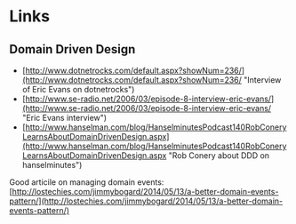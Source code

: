 # Links

## Domain Driven Design

- [http://www.dotnetrocks.com/default.aspx?showNum=236/](http://www.dotnetrocks.com/default.aspx?showNum=236/ "Interview of Eric Evans on dotnetrocks")
- [http://www.se-radio.net/2006/03/episode-8-interview-eric-evans/](http://www.se-radio.net/2006/03/episode-8-interview-eric-evans/ "Eric Evans interview")
- [http://www.hanselman.com/blog/HanselminutesPodcast140RobConeryLearnsAboutDomainDrivenDesign.aspx](http://www.hanselman.com/blog/HanselminutesPodcast140RobConeryLearnsAboutDomainDrivenDesign.aspx "Rob Conery about DDD on hanselminutes")


Good articile on managing domain events: [http://lostechies.com/jimmybogard/2014/05/13/a-better-domain-events-pattern/](http://lostechies.com/jimmybogard/2014/05/13/a-better-domain-events-pattern/)
